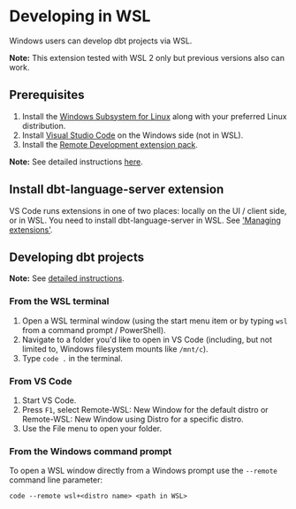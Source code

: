 # Developing in WSL

Windows users can develop dbt projects via WSL.

**Note:** This extension tested with WSL 2 only but previous versions also can work.

## Prerequisites

1. Install the [Windows Subsystem for Linux](https://docs.microsoft.com/windows/wsl/install-win10) along with your preferred Linux distribution.
2. Install [Visual Studio Code](https://code.visualstudio.com/) on the Windows side (not in WSL).
3. Install the [Remote Development extension pack](https://aka.ms/vscode-remote/download/extension).

**Note:** See detailed instructions [here](https://code.visualstudio.com/docs/remote/wsl#_getting-started).

## Install dbt-language-server extension

VS Code runs extensions in one of two places: locally on the UI / client side, or in WSL. You need to install dbt-language-server in WSL. See ['Managing extensions'](https://code.visualstudio.com/docs/remote/wsl#_managing-extensions).

## Developing dbt projects
**Note:** See [detailed instructions](https://code.visualstudio.com/docs/remote/wsl#_open-a-remote-folder-or-workspace).

### From the WSL terminal
1. Open a WSL terminal window (using the start menu item or by typing ```wsl``` from a command prompt / PowerShell).
2. Navigate to a folder you'd like to open in VS Code (including, but not limited to, Windows filesystem mounts like ```/mnt/c```).
3. Type ```code .``` in the terminal.

### From VS Code
1. Start VS Code.
2. Press ```F1```, select Remote-WSL: New Window for the default distro or Remote-WSL: New Window using Distro for a specific distro.
3. Use the File menu to open your folder.

### From the Windows command prompt
To open a WSL window directly from a Windows prompt use the ```--remote``` command line parameter:
```
code --remote wsl+<distro name> <path in WSL>
```
